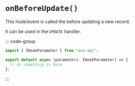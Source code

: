 # `onBeforeUpdate()`

This hook/event is called the before updating a new record.

It can be used in the `UPDATE` handler.

::: code-group

```ts [app/v1/Hooks/User/onBeforeUpdate.ts]
import { IHookParameter } from "axe-api";

export default async (parameters: IHookParameter) => {
  // do something in here
};
```

:::
